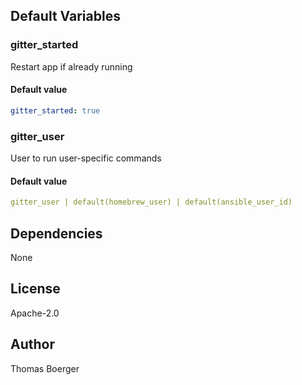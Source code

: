 
## Default Variables

### gitter_started

Restart app if already running

#### Default value

```yaml
gitter_started: true
```

### gitter_user

User to run user-specific commands

#### Default value

```yaml
gitter_user | default(homebrew_user) | default(ansible_user_id)
```
## Dependencies

None

## License

Apache-2.0

## Author

Thomas Boerger
